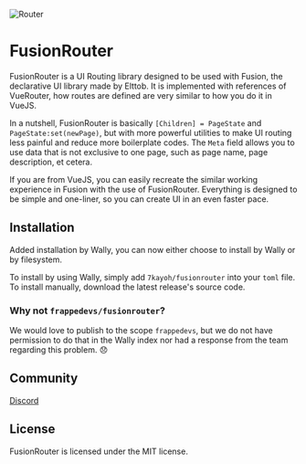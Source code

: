![Router](https://user-images.githubusercontent.com/40730127/160247379-752ca428-61c2-40da-b83c-66beb7ec2f4a.png)

# FusionRouter
FusionRouter is a UI Routing library designed to be used with Fusion, the declarative UI library made by Elttob. It is implemented with references of VueRouter, how routes are defined are very similar to how you do it in VueJS.

In a nutshell, FusionRouter is basically `[Children] = PageState` and `PageState:set(newPage)`, but with more powerful utilities to make UI routing less painful and reduce more boilerplate codes. The `Meta` field allows you to use data that is not exclusive to one page, such as page name, page description, et cetera.

If you are from VueJS, you can easily recreate the similar working experience in Fusion with the use of FusionRouter. Everything is designed to be simple and one-liner, so you can create UI in an even faster pace.

## Installation

Added installation by Wally, you can now either choose to install by Wally or by filesystem.

To install by using Wally, simply add `7kayoh/fusionrouter` into your `toml` file. To install manually, download the latest release's source code.

### Why not `frappedevs/fusionrouter`?
We would love to publish to the scope `frappedevs`, but we do not have permission to do that in the Wally index nor had a response from the team regarding this problem. 😞

## Community
[Discord](https://discord.gg/JSHRQkrafN)

## License
FusionRouter is licensed under the MIT license.
